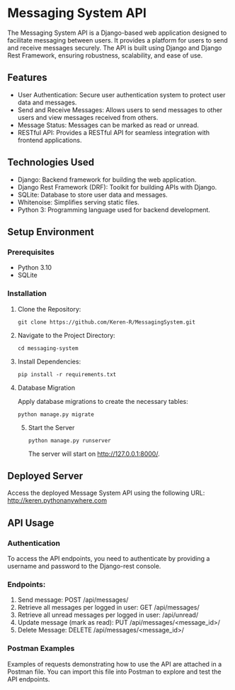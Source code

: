 # Messaging System API

The Messaging System API is a Django-based web application designed to facilitate messaging between users. 
It provides a platform for users to send and receive messages securely. 
The API is built using Django and Django Rest Framework, ensuring robustness, scalability, and ease of use.


## Features

- User Authentication: Secure user authentication system to protect user data and messages.
- Send and Receive Messages: Allows users to send messages to other users and view messages received from others.
- Message Status: Messages can be marked as read or unread.
- RESTful API: Provides a RESTful API for seamless integration with frontend applications.

## Technologies Used

- Django: Backend framework for building the web application.
- Django Rest Framework (DRF): Toolkit for building APIs with Django.
- SQLite: Database to store user data and messages.
- Whitenoise: Simplifies serving static files.
- Python 3: Programming language used for backend development.

## Setup Environment
### Prerequisites
* Python 3.10
* SQLite

### Installation

1. Clone the Repository:

    ```commandline
    git clone https://github.com/Keren-R/MessagingSystem.git
   ```

2. Navigate to the Project Directory:

    ```commandline
    cd messaging-system
    ```

3. Install Dependencies:

    ```commandline
    pip install -r requirements.txt
    ```

4. Database Migration

    Apply database migrations to create the necessary tables:

    ```commandline
    python manage.py migrate
    ```

   5. Start the Server
      ```commandline
      python manage.py runserver
      ```

      The server will start on http://127.0.0.1:8000/.

## Deployed Server 
Access the deployed Message System API using the following URL:
    http://keren.pythonanywhere.com


## API Usage
### Authentication

   To access the API endpoints, you need to authenticate by providing a username and password to the Django-rest console.

### Endpoints:

1. Send message: POST /api/messages/
2. Retrieve all messages per logged in user: GET /api/messages/
3. Retrieve all unread messages per logged in user: /api/unread/
4. Update message (mark as read): PUT /api/messages/<message_id>/
5. Delete Message: DELETE /api/messages/<message_id>/


### Postman Examples

Examples of requests demonstrating how to use the API are attached in a Postman file. You can import this file into Postman to explore and test the API endpoints.
